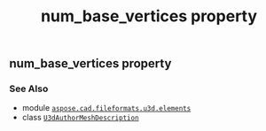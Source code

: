 ﻿---
title: num_base_vertices property
second_title: Aspose.CAD for Python via .NET API References
description: 
type: docs
weight: 30
url: /python-net/aspose.cad.fileformats.u3d.elements/u3dauthormeshdescription/num_base_vertices/
is_root: false
---

## num_base_vertices property


### See Also
* module [`aspose.cad.fileformats.u3d.elements`](../../)
* class [`U3dAuthorMeshDescription`](/cad/python-net/aspose.cad.fileformats.u3d.elements/u3dauthormeshdescription)
